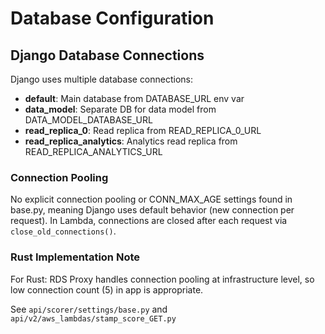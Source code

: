 # Database Configuration

## Django Database Connections

Django uses multiple database connections:

- **default**: Main database from DATABASE_URL env var
- **data_model**: Separate DB for data model from DATA_MODEL_DATABASE_URL
- **read_replica_0**: Read replica from READ_REPLICA_0_URL
- **read_replica_analytics**: Analytics read replica from READ_REPLICA_ANALYTICS_URL

### Connection Pooling

No explicit connection pooling or CONN_MAX_AGE settings found in base.py, meaning Django uses default behavior (new connection per request). In Lambda, connections are closed after each request via `close_old_connections()`.

### Rust Implementation Note

For Rust: RDS Proxy handles connection pooling at infrastructure level, so low connection count (5) in app is appropriate.

See `api/scorer/settings/base.py` and `api/v2/aws_lambdas/stamp_score_GET.py`